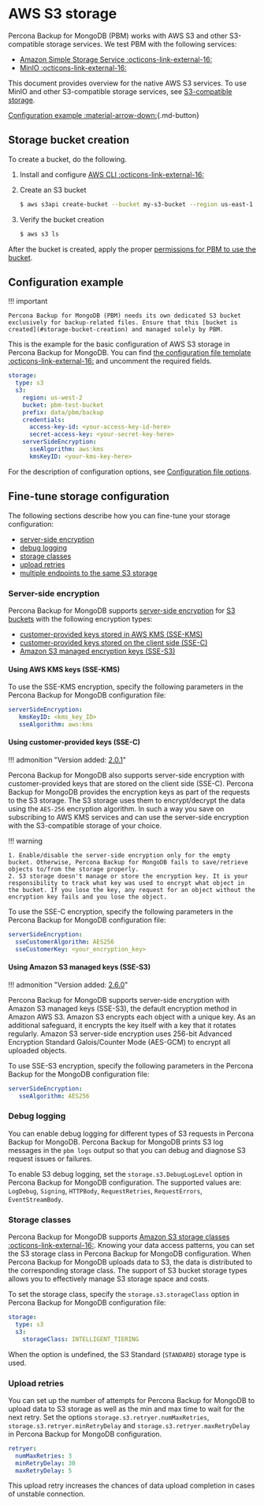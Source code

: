 # AWS S3 storage

Percona Backup for MongoDB (PBM) works with AWS S3 and other S3-compatible storage services. We test PBM with the following services:

* [Amazon Simple Storage Service :octicons-link-external-16:](https://docs.aws.amazon.com/s3/index.html)
* [MinIO :octicons-link-external-16:](https://min.io/)

This document provides overview for the native AWS S3 services. To use MinIO and other S3-compatible storage services, see [S3-compatible storage](minio.md).

[Configuration example :material-arrow-down:](#configuration-example){.md-button}

## Storage bucket creation

To create a bucket, do the following.

1. Install and configure [AWS CLI :octicons-link-external-16:](https://docs.aws.amazon.com/cli/latest/userguide/getting-started-install.html)

2. Create an S3 bucket

    ```{.bash data-prompt="$"}
    $ aws s3api create-bucket --bucket my-s3-bucket --region us-east-1
    ```
  
3. Verify the bucket creation

    ```{.bash data-prompt="$"}
    $ aws s3 ls
    ```

After the bucket is created, apply the proper [permissions for PBM to use the bucket](storage-configuration.md#permissions-setup).

## Configuration example

!!! important
    
    Percona Backup for MongoDB (PBM) needs its own dedicated S3 bucket exclusively for backup-related files. Ensure that this [bucket is created](#storage-bucket-creation) and managed solely by PBM.

This is the example for the basic configuration of AWS S3 storage in Percona Backup for MongoDB. You can find [the configuration file template :octicons-link-external-16:](https://github.com/percona/percona-backup-mongodb/blob/v{{release}}/packaging/conf/pbm-conf-reference.yml) and uncomment the required fields.


```yaml
storage:
  type: s3
  s3:
    region: us-west-2
    bucket: pbm-test-bucket
    prefix: data/pbm/backup
    credentials:
      access-key-id: <your-access-key-id-here>
      secret-access-key: <your-secret-key-here>
    serverSideEncryption:
      sseAlgorithm: aws:kms
      kmsKeyID: <your-kms-key-here>
```

For the description of configuration options, see [Configuration file options](../reference/configuration-options.md).

## Fine-tune storage configuration 

The following sections describe how you can fine-tune your storage configuration: 

* [server-side encryption](#server-side-encryption) 
* [debug logging](#debug-logging) 
* [storage classes](#storage-classes)
* [upload retries](#upload-retries) 
* [multiple endpoints to the same S3 storage](endpoint-map.md) 

### Server-side encryption

Percona Backup for MongoDB supports [server-side encryption](../reference/glossary.md#server-side-encryption) for [S3 buckets](../reference/glossary.md#bucket) with the following encryption types:

* [customer-provided keys stored in AWS KMS (SSE-KMS)](#using-aws-kms-keys-sse-kms)
* [customer-provided keys stored on the client side (SSE-C)](#using-customer-provided-keys-sse-c)
* [Amazon S3 managed encryption keys (SSE-S3)](#using-amazon-s3-managed-keys-sse-s3)

####  Using AWS KMS keys (SSE-KMS)

To use the SSE-KMS encryption, specify the following parameters in the Percona Backup for MongoDB configuration file: 

```yaml
serverSideEncryption:
   kmsKeyID: <kms_key_ID>
   sseAlgorithm: aws:kms
```  

#### Using customer-provided keys (SSE-C)

!!! admonition "Version added: [2.0.1](../release-notes/2.0.1.md)" 

Percona Backup for MongoDB also supports server-side encryption with customer-provided keys that are stored on the client side (SSE-C). Percona Backup for MongoDB provides the encryption keys as part of the requests to the S3 storage. The S3 storage uses them to encrypt/decrypt the data using the `AES-256` encryption algorithm. In such a way you save on subscribing to AWS KMS services and can use the server-side encryption with the S3-compatible storage of your choice.

!!! warning

    1. Enable/disable the server-side encryption only for the empty bucket. Otherwise, Percona Backup for MongoDB fails to save/retrieve objects to/from the storage properly.
    2. S3 storage doesn't manage or store the encryption key. It is your responsibility to track what key was used to encrypt what object in the bucket. If you lose the key, any request for an object without the encryption key fails and you lose the object. 

To use the SSE-C encryption, specify the following parameters in the Percona Backup for MongoDB configuration file:    

```yaml
serverSideEncryption:
  sseCustomerAlgorithm: AES256
  sseCustomerKey: <your_encryption_key>
``` 

#### Using Amazon S3 managed keys (SSE-S3)

!!! admonition "Version added: [2.6.0](../release-notes/2.6.0.md)" 

Percona Backup for MongoDB supports server-side encryption with Amazon S3 managed keys (SSE-S3), the default encryption method in Amazon AWS S3. Amazon S3 encrypts each object with a unique key. As an additional safeguard, it encrypts the key itself with a key that it rotates regularly. Amazon S3 server-side encryption uses 256-bit Advanced Encryption Standard Galois/Counter Mode (AES-GCM) to encrypt all uploaded objects.

To use SSE-S3 encryption, specify the following parameters in the Percona Backup for the MongoDB configuration file:

```yaml
serverSideEncryption:
   sseAlgorithm: AES256
```  

### Debug logging

You can enable debug logging for different types of S3 requests in Percona Backup for MongoDB. Percona Backup for MongoDB prints S3 log messages in the `pbm logs` output so that you can debug and diagnose S3 request issues or failures.

To enable S3 debug logging, set the `storage.s3.DebugLogLevel` option in Percona Backup for MongoDB configuration. The supported values are: `LogDebug`, `Signing`, `HTTPBody`, `RequestRetries`, `RequestErrors`, `EventStreamBody`.

### Storage classes 

Percona Backup for MongoDB supports [Amazon S3 storage classes :octicons-link-external-16:](https://aws.amazon.com/s3/storage-classes/). Knowing your data access patterns, you can set the S3 storage class in Percona Backup for MongoDB configuration. When Percona Backup for MongoDB uploads data to S3, the data is distributed to the corresponding storage class. The support of S3 bucket storage types allows you to effectively manage S3 storage space and costs.

To set the storage class, specify the `storage.s3.storageClass` option in Percona Backup for MongoDB configuration file:

```yaml
storage:
  type: s3
  s3:
    storageClass: INTELLIGENT_TIERING
```

When the option is undefined, the S3 Standard (`STANDARD`) storage type is used.

### Upload retries 

You can set up the number of attempts for Percona Backup for MongoDB to upload data to S3 storage as well as the min and max time to wait for the next retry. Set the options `storage.s3.retryer.numMaxRetries`, `storage.s3.retryer.minRetryDelay` and `storage.s3.retryer.maxRetryDelay` in Percona Backup for MongoDB configuration.

```yaml
retryer:
  numMaxRetries: 3
  minRetryDelay: 30
  maxRetryDelay: 5
```

This upload retry increases the chances of data upload completion in cases of unstable connection.



